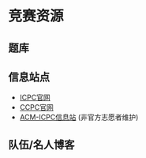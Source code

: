 # 竞赛资源

## 题库

## 信息站点

* [ICPC官网](http://icpc.baylor.edu)
* [CCPC官网](http://ccpc.io)
* [ACM-ICPC信息站](http://acmicpc.info) (非官方志愿者维护)

## 队伍/名人博客
